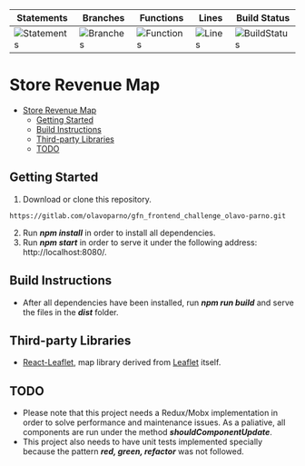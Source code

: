 | Statements | Branches | Functions | Lines | Build Status |
| -----------|----------|-----------|-------| ------------ |
| ![Statements](#statements# "Make me better!") | ![Branches](#branches# "Make me better!") | ![Functions](#functions# "Make me better!") | ![Lines](#lines# "Make me better!") | ![BuildStatus](#buildstatus# "Building Status") |

# Store Revenue Map

- [Store Revenue Map](#store-revenue-map)
  - [Getting Started](#getting-started)
  - [Build Instructions](#build-instructions)
  - [Third-party Libraries](#third-party-libraries)
  - [TODO](#todo)

## Getting Started

1. Download or clone this repository.
```
https://gitlab.com/olavoparno/gfn_frontend_challenge_olavo-parno.git
```
2. Run ***npm install*** in order to install all dependencies.
3. Run ***npm start*** in order to serve it under the following address: http://localhost:8080/.

## Build Instructions

* After all dependencies have been installed, run ***npm run build*** and serve the files in the ***dist*** folder.

## Third-party Libraries

* [React-Leaflet](https://react-leaflet.js.org), map library derived from [Leaflet](https://leafletjs.com) itself.

## TODO

* Please note that this project needs a Redux/Mobx implementation in order to solve performance and maintenance issues. As a paliative, all components are run under the method ***shouldComponentUpdate***.
* This project also needs to have unit tests implemented specially because the pattern ***red, green, refactor*** was not followed.

